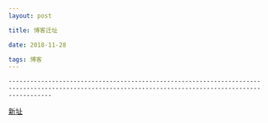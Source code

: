 ```yaml
---
layout: post

title: 博客迁址

date: 2018-11-28

tags: 博客
---
```

```
--------------------------------------------------------------------------------------------------------------------------------------------------------
```
[新址](http://zhuangzhuang.cf)
